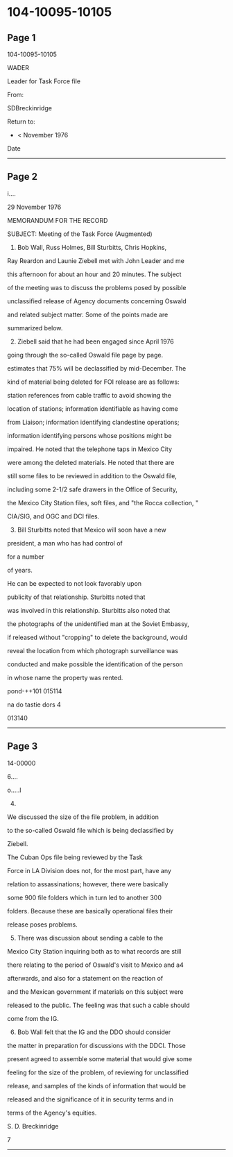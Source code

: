 # 104-10095-10105

## Page 1

104-10095-10105

WADER

Leader for Task Force file

From:

SDBreckinridge

Return to:

- < November 1976

Date

---

## Page 2

i....

29 November 1976

MEMORANDUM FOR THE RECORD

SUBJECT: Meeting of the Task Force (Augmented)

1. Bob Wall, Russ Holmes, Bill Sturbitts, Chris Hopkins,

Ray Reardon and Launie Ziebell met with John Leader and me

this afternoon for about an hour and 20 minutes. The subject

of the meeting was to discuss the problems posed by possible

unclassified release of Agency documents concerning Oswald

and related subject matter. Some of the points made are

summarized below.

2. Ziebell said that he had been engaged since April 1976

going through the so-called Oswald file page by page.

estimates that 75% will be declassified by mid-December. The

kind of material being deleted for FOI release are as follows:

station references from cable traffic to avoid showing the

location of stations; information identifiable as having come

from Liaison; information identifying clandestine operations;

information identifying persons whose positions might be

impaired. He noted that the telephone taps in Mexico City

were among the deleted materials. He noted that there are

still some files to be reviewed in addition to the Oswald file,

including some 2-1/2 safe drawers in the Office of Security,

the Mexico City Station files, soft files, and "the Rocca collection, "

CIA/SIG, and OGC and DCI files.

3. Bill Sturbitts noted that Mexico will soon have a new

president, a man who has had control of

for a number

of years.

He can be expected to not look favorably upon

publicity of that relationship. Sturbitts noted that

was involved in this relationship. Sturbitts also noted that

the photographs of the unidentified man at the Soviet Embassy,

if released without "cropping" to delete the background, would

reveal the location from which photograph surveillance was

conducted and make possible the identification of the person

in whose name the property was rented.

pond-++101 015114

na do tastie dors 4

013140

---

## Page 3

14-00000

6....

o.....l

4.

We discussed the size of the file problem, in addition

to the so-called Oswald file which is being declassified by

Ziebell.

The Cuban Ops file being reviewed by the Task

Force in LA Division does not, for the most part, have any

relation to assassinations; however, there were basically

some 900 file folders which in turn led to another 300

folders. Because these are basically operational files their

release poses problems.

5. There was discussion about sending a cable to the

Mexico City Station inquiring both as to what records are still

there relating to the period of Oswald's visit to Mexico and a4

afterwards, and also for a statement on the reaction of

and the Mexican government if materials on this subject were

released to the public. The feeling was that such a cable should

come from the IG.

6. Bob Wall felt that the IG and the DDO should consider

the matter in preparation for discussions with the DDCI. Those

present agreed to assemble some material that would give some

feeling for the size of the problem, of reviewing for unclassified

release, and samples of the kinds of information that would be

released and the significance of it in security terms and in

terms of the Agency's equities.

S. D. Breckinridge

7

---

